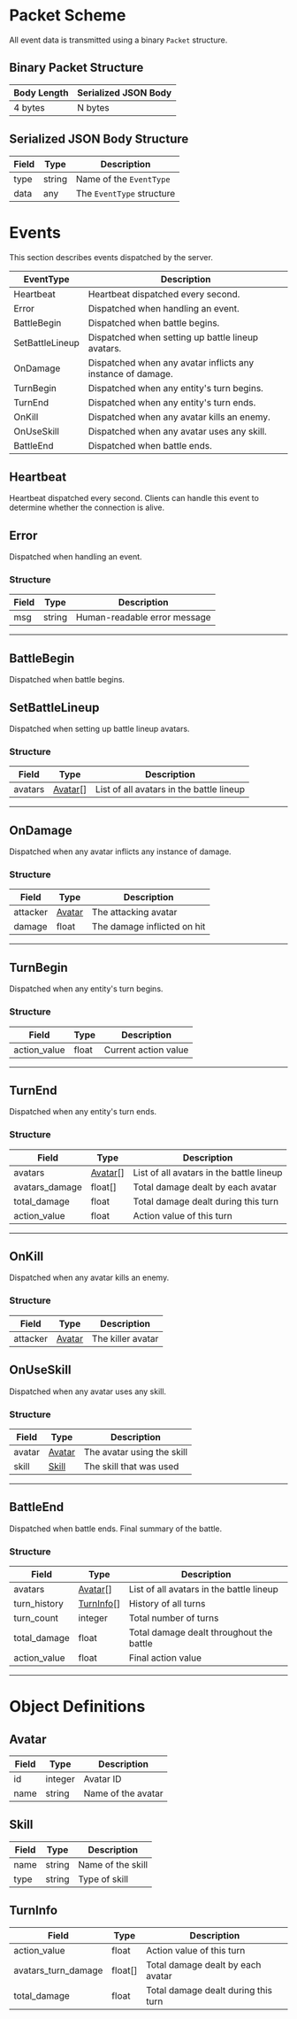 # Packet Scheme
All event data is transmitted using a binary `Packet` structure.

## Binary Packet Structure
| Body Length | Serialized JSON Body |
| ----------- | -------------------- |
| 4 bytes     | N bytes              |

## Serialized JSON Body Structure
| Field | Type   | Description               |
| ----- | ------ | ------------------------- |
| type  | string | Name of the `EventType`   |
| data  | any    | The `EventType` structure |


# Events
This section describes events dispatched by the server.

| EventType       | Description                                                 |
| --------------- | ----------------------------------------------------------- |
| Heartbeat       | Heartbeat dispatched every second.                          |
| Error           | Dispatched when handling an event.                          |
| BattleBegin     | Dispatched when battle begins.                              |
| SetBattleLineup | Dispatched when setting up battle lineup avatars.           |
| OnDamage        | Dispatched when any avatar inflicts any instance of damage. |
| TurnBegin       | Dispatched when any entity's turn begins.                   |
| TurnEnd         | Dispatched when any entity's turn ends.                     |
| OnKill          | Dispatched when any avatar kills an enemy.                  |
| OnUseSkill      | Dispatched when any avatar uses any skill.                  |
| BattleEnd       | Dispatched when battle ends.                                |

##  Heartbeat
Heartbeat dispatched every second. Clients can handle this event to determine whether the connection is alive.

## Error
Dispatched when handling an event.

### Structure

| Field | Type   | Description                  |
| ----- | ------ | ---------------------------- |
| msg   | string | Human-readable error message |

---

## BattleBegin
Dispatched when battle begins.

## SetBattleLineup
Dispatched when setting up battle lineup avatars.

### Structure

| Field   | Type                | Description                              |
| ------- | ------------------- | ---------------------------------------- |
| avatars | [Avatar](#avatar)[] | List of all avatars in the battle lineup |

---

## OnDamage
Dispatched when any avatar inflicts any instance of damage.

### Structure

| Field    | Type              | Description                 |
| -------- | ----------------- | --------------------------- |
| attacker | [Avatar](#avatar) | The attacking avatar        |
| damage   | float             | The damage inflicted on hit |

---

## TurnBegin
Dispatched when any entity's turn begins.

### Structure

| Field        | Type  | Description          |
| ------------ | ----- | -------------------- |
| action_value | float | Current action value |

---

## TurnEnd
Dispatched when any entity's turn ends.

### Structure

| Field          | Type                | Description                              |
| -------------- | ------------------- | ---------------------------------------- |
| avatars        | [Avatar](#avatar)[] | List of all avatars in the battle lineup |
| avatars_damage | float[]             | Total damage dealt by each avatar        |
| total_damage   | float               | Total damage dealt during this turn      |
| action_value   | float               | Action value of this turn                |

---

## OnKill
Dispatched when any avatar kills an enemy.

### Structure

| Field    | Type              | Description       |
| -------- | ----------------- | ----------------- |
| attacker | [Avatar](#avatar) | The killer avatar |


## OnUseSkill
Dispatched when any avatar uses any skill.

### Structure

| Field  | Type              | Description                |
| ------ | ----------------- | -------------------------- |
| avatar | [Avatar](#avatar) | The avatar using the skill |
| skill  | [Skill](#skill)   | The skill that was used    |

---

## BattleEnd
Dispatched when battle ends. Final summary of the battle.

### Structure

| Field        | Type                    | Description                              |
| ------------ | ----------------------- | ---------------------------------------- |
| avatars      | [Avatar](#avatar)[]     | List of all avatars in the battle lineup |
| turn_history | [TurnInfo](#turninfo)[] | History of all turns                     |
| turn_count   | integer                 | Total number of turns                    |
| total_damage | float                   | Total damage dealt throughout the battle |
| action_value | float                   | Final action value                       |

---

# Object Definitions

## Avatar

| Field | Type    | Description        |
| ----- | ------- | ------------------ |
| id    | integer | Avatar ID          |
| name  | string  | Name of the avatar |

## Skill


| Field | Type   | Description       |
| ----- | ------ | ----------------- |
| name  | string | Name of the skill |
| type  | string | Type of skill     |

## TurnInfo

| Field               | Type    | Description                         |
| ------------------- | ------- | ----------------------------------- |
| action_value        | float   | Action value of this turn           |
| avatars_turn_damage | float[] | Total damage dealt by each avatar   |
| total_damage        | float   | Total damage dealt during this turn |